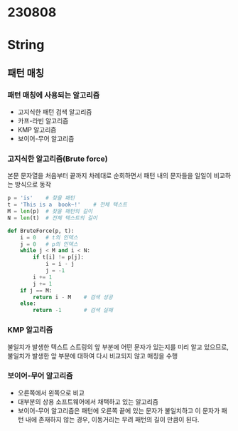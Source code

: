 # 230808
# String
## 패턴 매칭
### 패턴 매칭에 사용되는 알고리즘
- 고지식한 패턴 검색 알고리즘
- 카프-라빈 알고리즘
- KMP 알고리즘
- 보이어-무어 알고리즘

### 고지식한 알고리즘(Brute force)
본문 문자열을 처음부터 끝까지 차례대로 순회하면서 패턴 내의 문자들을 일일이 비교하는 방식으로 동작

```python
p = 'is'    # 찾을 패턴
t = 'This is a  book~!'    # 전체 텍스트
M = len(p)  # 찾을 패턴의 길이
N = len(t)  # 전체 텍스트의 길이

def BruteForce(p, t):
    i = 0   # t의 인덱스
    j = 0   # p의 인덱스
    while j < M and i < N:
        if t[i] != p[j]:
            i = i - j
            j = -1
        i += 1
        j += 1
    if j == M:
        return i - M    # 검색 성공
    else:
        return -1       # 검색 실패
```


### KMP 알고리즘
불일치가 발생한 텍스트 스트링의 앞 부분에 어떤 문자가 있는지를 미리 알고 있으므로, 불일치가 발생한 앞 부분에 대하여 다시 비교되지 않고 매칭을 수행

### 보이어-무어 알고리즘
- 오른쪽에서 왼쪽으로 비교
- 대부분의 상용 소프트웨어에서 채택하고 있는 알고리즘
- 보이어-무어 알고리즘은  패턴에 오른쪽 끝에 있는 문자가 불일치하고 이 문자가 패턴 내에 존재하지 않는 경우, 이동거리는 무려 패턴의 길이 만큼이 된다.


